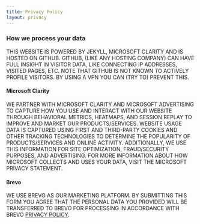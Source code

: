 ```yaml
---
title: Privacy Policy
layout: privacy
---
```


### How we process your data

THIS WEBSITE IS POWERED BY JEKYLL, MICROSOFT CLARITY AND IS HOSTED ON GITHUB. GITHUB, (LIKE ANY HOSTING COMPANY) CAN HAVE FULL INSIGHT IN VISITOR DATA, LIKE CONNECTING IP ADDRESSES, VISITED PAGES, ETC. NOTE THAT GITHUB IS NOT KNOWN TO ACTIVELY PROFILE VISITORS. BY USING A VPN YOU CAN (TRY TO) PREVENT THIS.

#### Microsoft Clarity
WE PARTNER WITH MICROSOFT CLARITY AND MICROSOFT ADVERTISING TO CAPTURE HOW YOU USE AND INTERACT WITH OUR WEBSITE THROUGH BEHAVIORAL METRICS, HEATMAPS, AND SESSION REPLAY TO IMPROVE AND MARKET OUR PRODUCTS/SERVICES. WEBSITE USAGE DATA IS CAPTURED USING FIRST AND THIRD-PARTY COOKIES AND OTHER TRACKING TECHNOLOGIES TO DETERMINE THE POPULARITY OF PRODUCTS/SERVICES AND ONLINE ACTIVITY. ADDITIONALLY, WE USE THIS INFORMATION FOR SITE OPTIMIZATION, FRAUD/SECURITY PURPOSES, AND ADVERTISING. FOR MORE INFORMATION ABOUT HOW MICROSOFT COLLECTS AND USES YOUR DATA, VISIT THE MICROSOFT PRIVACY STATEMENT.

#### Brevo
WE USE BREVO AS OUR MARKETING PLATFORM. BY SUBMITTING THIS FORM YOU AGREE THAT THE PERSONAL DATA YOU PROVIDED WILL BE TRANSFERRED TO BREVO FOR PROCESSING IN ACCORDANCE WITH BREVO [PRIVACY POLICY](https://www.brevo.com/legal/privacypolicy/).